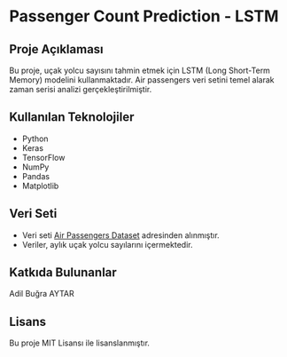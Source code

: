 # Passenger Count Prediction - LSTM

## Proje Açıklaması
Bu proje, uçak yolcu sayısını tahmin etmek için LSTM (Long Short-Term Memory) modelini kullanmaktadır. Air passengers veri setini temel alarak zaman serisi analizi gerçekleştirilmiştir.

## Kullanılan Teknolojiler
- Python
- Keras
- TensorFlow
- NumPy
- Pandas
- Matplotlib

## Veri Seti
- Veri seti [Air Passengers Dataset](https://www.kaggle.com/datasets/chirag19/air-passengers) adresinden alınmıştır.
- Veriler, aylık uçak yolcu sayılarını içermektedir.

## Katkıda Bulunanlar
Adil Buğra AYTAR

## Lisans
Bu proje MIT Lisansı ile lisanslanmıştır.
